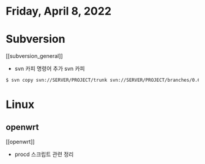 # Friday, April 8, 2022
# Subversion
[[subversion_general]]
- svn 카피 명령어 추가
svn 카피
``` bash
$ svn copy svn://SERVER/PROJECT/trunk svn://SERVER/PROJECT/branches/0.6.1
```
# Linux
## openwrt
[[openwrt]]
- procd 스크립트 관련 정리